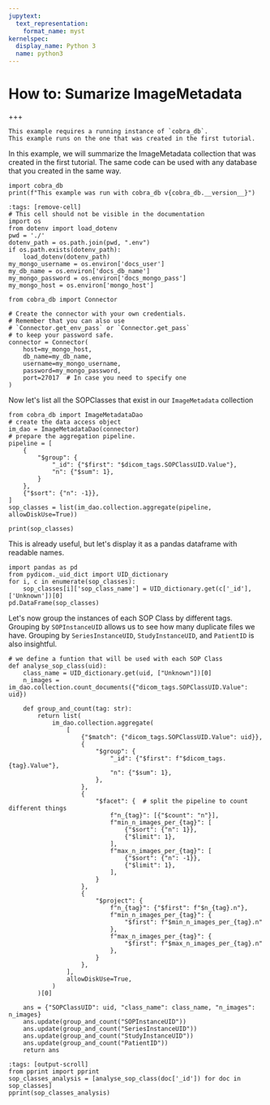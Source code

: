 ```yaml
---
jupytext:
  text_representation:
    format_name: myst
kernelspec:
  display_name: Python 3
  name: python3
---
```


# How to: Sumarize ImageMetadata

+++

```{note}
This example requires a running instance of `cobra_db`.
This example runs on the one that was created in the first tutorial.
```

In this example, we will summarize the ImageMetadata collection that was created in the
first tutorial. The same code can be used with any database that you created in the same
way.

```{code-cell} ipython3
import cobra_db
print(f"This example was run with cobra_db v{cobra_db.__version__}")
```

```{code-cell} ipython3
:tags: [remove-cell]
# This cell should not be visible in the documentation
import os
from dotenv import load_dotenv
pwd = './'
dotenv_path = os.path.join(pwd, ".env")
if os.path.exists(dotenv_path):
    load_dotenv(dotenv_path)
my_mongo_username = os.environ['docs_user']
my_db_name = os.environ['docs_db_name']
my_mongo_password = os.environ['docs_mongo_pass']
my_mongo_host = os.environ['mongo_host']
```

```{code-cell} ipython3
from cobra_db import Connector

# Create the connector with your own credentials.
# Remember that you can also use
# `Connector.get_env_pass` or `Connector.get_pass`
# to keep your password safe.
connector = Connector(
    host=my_mongo_host,
    db_name=my_db_name,
    username=my_mongo_username,
    password=my_mongo_password,
    port=27017  # In case you need to specify one
)
```

Now let's list all the SOPClasses that exist in our `ImageMetadata` collection
```{code-cell} ipython3
from cobra_db import ImageMetadataDao
# create the data access object
im_dao = ImageMetadataDao(connector)
# prepare the aggregation pipeline.
pipeline = [
    {
        "$group": {
            "_id": {"$first": "$dicom_tags.SOPClassUID.Value"},
            "n": {"$sum": 1},
        }
    },
    {"$sort": {"n": -1}},
]
sop_classes = list(im_dao.collection.aggregate(pipeline, allowDiskUse=True))

print(sop_classes)
```

This is already useful, but let's display it as a pandas dataframe with readable names.

```{code-cell} ipython3
import pandas as pd
from pydicom._uid_dict import UID_dictionary
for i, c in enumerate(sop_classes):
    sop_classes[i]['sop_class_name'] = UID_dictionary.get(c['_id'], ['Unknown'])[0]
pd.DataFrame(sop_classes)

```

Let's now group the instances of each SOP Class by different tags.
Grouping by `SOPInstanceUID` allows us to see how many duplicate files we have. Grouping by `SeriesInstanceUID`, `StudyInstanceUID`, and `PatientID` is also insightful.

```{code-cell} ipython3
# we define a funtion that will be used with each SOP Class
def analyse_sop_class(uid):
    class_name = UID_dictionary.get(uid, ["Unknown"])[0]
    n_images = im_dao.collection.count_documents({"dicom_tags.SOPClassUID.Value": uid})

    def group_and_count(tag: str):
        return list(
            im_dao.collection.aggregate(
                [
                    {"$match": {"dicom_tags.SOPClassUID.Value": uid}},
                    {
                        "$group": {
                            "_id": {"$first": f"$dicom_tags.{tag}.Value"},
                            "n": {"$sum": 1},
                        },
                    },
                    {
                        "$facet": {  # split the pipeline to count different things
                            f"n_{tag}": [{"$count": "n"}],
                            f"min_n_images_per_{tag}": [
                                {"$sort": {"n": 1}},
                                {"$limit": 1},
                            ],
                            f"max_n_images_per_{tag}": [
                                {"$sort": {"n": -1}},
                                {"$limit": 1},
                            ],
                        }
                    },
                    {
                        "$project": {
                            f"n_{tag}": {"$first": f"$n_{tag}.n"},
                            f"min_n_images_per_{tag}": {
                                "$first": f"$min_n_images_per_{tag}.n"
                            },
                            f"max_n_images_per_{tag}": {
                                "$first": f"$max_n_images_per_{tag}.n"
                            },
                        }
                    },
                ],
                allowDiskUse=True,
            )
        )[0]

    ans = {"SOPClassUID": uid, "class_name": class_name, "n_images": n_images}
    ans.update(group_and_count("SOPInstanceUID"))
    ans.update(group_and_count("SeriesInstanceUID"))
    ans.update(group_and_count("StudyInstanceUID"))
    ans.update(group_and_count("PatientID"))
    return ans
```

```{code-cell} ipython3
:tags: [output-scroll]
from pprint import pprint
sop_classes_analysis = [analyse_sop_class(doc['_id']) for doc in sop_classes]
pprint(sop_classes_analysis)
```
